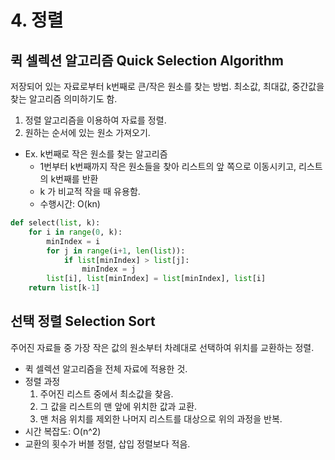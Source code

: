 # 4. 정렬



## 퀵 셀렉션 알고리즘 Quick Selection Algorithm

저장되어 있는 자료로부터 k번째로 큰/작은 원소를 찾는 방법. 최소값, 최대값, 중간값을 찾는 알고리즘 의미하기도 함.

1. 정렬 알고리즘을 이용하여 자료를 정렬.
2. 원하는 순서에 있는 원소 가져오기.



- Ex. k번째로 작은 원소를 찾는 알고리즘
  - 1번부터 k번째까지 작은 원소들을 찾아 리스트의 앞 쪽으로 이동시키고, 리스트의 k번째를 반환
  - k 가 비교적 작을 때 유용함.
  - 수행시간: O(kn)

```python
def select(list, k):
    for i in range(0, k):
        minIndex = i
        for j in range(i+1, len(list)):
            if list[minIndex] > list[j]:
                minIndex = j
        list[i], list[minIndex] = list[minIndex], list[i]
    return list[k-1]
```



## 선택 정렬 Selection Sort

주어진 자료들 중 가장 작은 값의 원소부터 차례대로 선택하여 위치를 교환하는 정렬.

- 퀵 셀렉션 알고리즘을 전체 자료에 적용한 것.
- 정렬 과정
  1. 주어진 리스트 중에서 최소값을 찾음.
  2. 그 값을 리스트의 맨 앞에 위치한 값과 교환.
  3. 맨 처음 위치를 제외한 나머지 리스트를 대상으로 위의 과정을 반복.
- 시간 복잡도: O(n^2)
- 교환의 횟수가 버블 정렬, 삽입 정렬보다 적음.